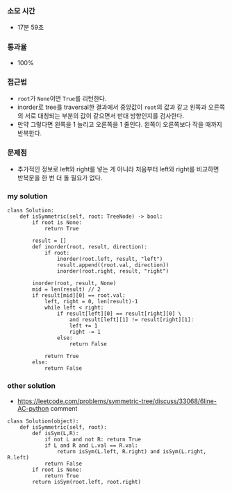 ### 소모 시간
- 17분 59초

### 통과율
- 100%

### 접근법
- `root`가 `None`이면 `True`를 리턴한다.
- inorder로 tree를 traversal한 결과에서 중앙값이 `root`의 값과 같고 왼쪽과 오른쪽의 서로 대칭되는 부분의 값이 같으면서 반대 방향인지를 검사한다.
- 만약 그렇다면 왼쪽을 1 늘리고 오른쪽을 1 줄인다. 왼쪽이 오른쪽보다 작을 때까지 반복한다.

### 문제점
- 추가적인 정보로 left와 right를 넣는 게 아니라 처음부터 left와 right를 비교하면 반복문을 한 번 더 돌 필요가 없다.

### my solution
```
class Solution:
    def isSymmetric(self, root: TreeNode) -> bool:
        if root is None:
            return True
        
        result = []
        def inorder(root, result, direction):
            if root:
                inorder(root.left, result, "left")
                result.append((root.val, direction))
                inorder(root.right, result, "right")
        
        inorder(root, result, None)
        mid = len(result) // 2
        if result[mid][0] == root.val:
            left, right = 0, len(result)-1
            while left < right:
                if result[left][0] == result[right][0] \
                    and result[left][1] != result[right][1]:
                    left += 1
                    right -= 1
                else:
                    return False
            
            return True
        else:
            return False
```

### other solution
- https://leetcode.com/problems/symmetric-tree/discuss/33068/6line-AC-python comment
```
class Solution(object):
    def isSymmetric(self, root):
        def isSym(L,R):
            if not L and not R: return True
            if L and R and L.val == R.val: 
                return isSym(L.left, R.right) and isSym(L.right, R.left)
            return False
        if root is None:
            return True
        return isSym(root.left, root.right)
```